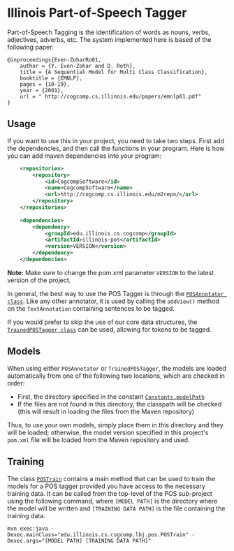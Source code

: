 # Illinois Part-of-Speech Tagger


Part-of-Speech Tagging is the identification of words as nouns, verbs, adjectives, adverbs, etc. The system implemented 
here is based of the following paper: 

```
@inproceedings{Even-ZoharRo01,
    author = {Y. Even-Zohar and D. Roth},
    title = {A Sequential Model for Multi Class Classification},
    booktitle = {EMNLP},
    pages = {10-19},
    year = {2001},
    url = " http://cogcomp.cs.illinois.edu/papers/emnlp01.pdf"
}
```


## Usage

If you want to use this in your project, you need to take two steps. First add the dependencies, and then call the functions 
in your program. 
Here is how you can add maven dependencies into your program: 

```xml
    <repositories>
        <repository>
            <id>CogcompSoftware</id>
            <name>CogcompSoftware</name>
            <url>http://cogcomp.cs.illinois.edu/m2repo/</url>
        </repository>
    </repositories>
    
    <dependencies>
        <dependency>
            <groupId>edu.illinois.cs.cogcomp</groupId>
            <artifactId>illinois-pos</artifactId>
            <version>VERSION</version>
        </dependency>
    </dependencies>
```

**Note:** Make sure to change the pom.xml parameter `VERSION` to the latest version of the project.

In general, the best way to use the POS Tagger is through the [`POSAnnotator class`](src/main/java/edu/illinois/cs/cogcomp/lbj/pos/POSAnnotator.java). Like any other annotator, it is used by calling the `addView()` method on the `TextAnnotation` containing sentences to be tagged.

If you would prefer to skip the use of our core data structures, the [`TrainedPOSTagger class`](src/main/java/edu/illinois/cs/cogcomp/lbj/pos/TrainedPOSTagger.java) can be used, allowing for tokens to be tagged.

## Models
When using either `POSAnnotator` or `TrainedPOSTagger`, the models are loaded automatically from one of the following 
two locations, which are checked in order:
* First, the directory specified in the constant [`Constants.modelPath`](src/main/java/edu/illinois/cs/cogcomp/lbj/pos/Constants.java)
* If the files are not found in this directory, the classpath will be checked (this will result in loading the files 
from the Maven repository)

Thus, to use your own models, simply place them in this directory and they will be loaded; otherwise, the model version 
specified in this project's `pom.xml` file will be loaded from the Maven repository and used.

## Training
The class [`POSTrain`](src/main/java/edu/illinois/cs/cogcomp/lbj/pos/POSTrain.java) contains a main method that can be used to 
train the models for a POS tagger provided you have access to the necessary training data. It can be called from the top-level 
of the POS sub-project using the following command, where `[MODEL PATH]` is the directory where the model will be written and 
`[TRAINING DATA PATH]` is the file containing the training data.

    mvn exec:java -Dexec.mainClass="edu.illinois.cs.cogcomp.lbj.pos.POSTrain" -Dexec.args="[MODEL PATH] [TRAINING DATA PATH]"
